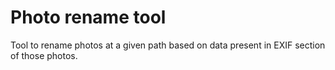 # Photo rename tool

Tool to rename photos at a given path based on data present in EXIF section of those photos.
